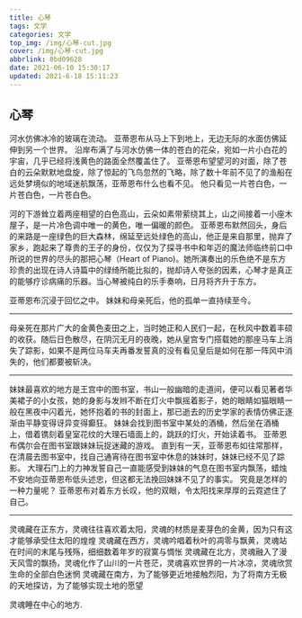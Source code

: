 ```yaml
---
title: 心琴
tags: 文学
categories: 文学
top_img: /img/心琴-cut.jpg
cover: /img/心琴-cut.jpg
abbrlink: 8bd09628
date: 2021-06-10 15:30:17
updated: 2021-6-18 15:11:23
---
```


## 心琴

河水仿佛冰冷的玻璃在流动。
亚蒂恩布从马上下到地上，无边无际的水面仿佛延伸到另一个世界。
沿岸布满了与河水仿佛一体的苍白的花朵，宛如一片小白花的宇宙，几乎已经将浅黄色的路面全然覆盖住了。
亚蒂恩布望望河的对面，除了苍白的云朵默默地盘旋，除了惊起的飞鸟忽然的飞略，除了数十年前不见了的渔船在远处梦境似的地域迷航飘荡，亚蒂恩布什么也看不见。
他只看见一片苍白色，一片苍白色，一片苍白色。

河的下游耸立着两座相望的白色高山，云朵如素带萦绕其上，山之间接着一小座木屋子，是一片冷色调中唯一的黄色，唯一偏暖的颜色。
亚蒂恩布默然回头，身后的来路是一座绿色的巨大森林，绵延至远处绿色的高山，他正是来自那里，抛弃了家乡，跑起来了尊贵的王子的身份，仅仅为了探寻书中和年迈的魔法师临终前口中所说的世界的尽头的那把心琴（Heart of Piano)。她所演奏出的乐色绝不是东方珍贵的出现在诗人诗篇中的绿绮所能比拟的，抛却诗人夸张的因素，心琴才是真正的能够疗诊病痛的乐器。当心琴被纯白的乐手奏响，日月将齐升于东方。

亚蒂恩布沉浸于回忆之中。
妹妹和母亲死后，他的孤单一直持续至今。

---

母亲死在那片广大的金黄色麦田之上，当时她正和人民们一起，在秋风中数着丰硕的收获。随后日色散尽，在阴沉无月的夜晚，她从皇宫专门搭载她的那座马车上消失了踪影，如果不是两位马车夫再番发誓真的没有看见皇后是如何在那一阵风中消失的，他们都要被斩决。

---

妹妹最喜欢的地方是王宫中的图书室，书山一般幽暗的走道间，便可以看见著者华美裙子的小女孩，她的身影与发辫不断在灯火中飘摇着影子，她的眼睛如猫眼睛一般在黑夜中闪着光，她怀抱着的书的封面上，那已逝去的历史学家的表情仿佛正逐渐由平静变得讶异变得癫狂。
妹妹会找到图书室中某处的酒桶，然后坐在酒桶上，借着镌刻着皇室花纹的大理石墙面上的，跳跃的灯火，开始读着书。
亚蒂恩布偶尔会在图书室跟妹妹玩捉迷藏的游戏。
直到有一天，亚蒂恩布如往常那样，在清晨去图书室中，找自己通宵待在图书室中休息的妹妹时，妹妹已经不见了踪影。
大理石门上的力神发誓自己一直能感受到妹妹的气息在图书室内飘荡，蜡烛不安地向亚蒂恩布低头述忠，但这都无法挽回妹妹不见了的事实。
究竟是怎样的一种力量呢？
亚蒂恩布对着东方长叹，他的双眼，令太阳找来厚厚的云霓遮住了自己。

---

灵魂藏在正东方，灵魂往往喜欢着太阳，灵魂的材质是麦芽色的金黄，因为只有这才能够承受住太阳的煌煌
灵魂藏在西方，灵魂吟唱着秋叶的凋零与飘黄，灵魂站在时间的末尾与残殇，细细数着年岁的寂寞与惆怅
灵魂藏在北方，灵魂融入了漫天风雪的飘扬，灵魂化作了山川的一片苍茫，灵魂喜欢世界的一片冰凉，灵魂欣赏生命的全部白色迷惘
灵魂藏在南方，为了能够更近地接触烈阳，为了将南方无极的天地探访，为了能够实现土地的愿望

灵魂睡在中心的地方.
